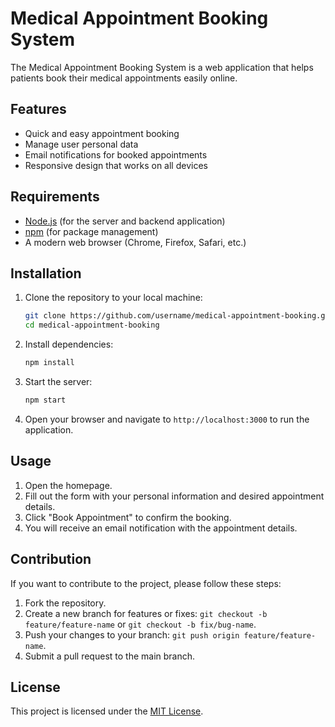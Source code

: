 # Medical Appointment Booking System

The Medical Appointment Booking System is a web application that helps patients book their medical appointments easily online.

## Features

- Quick and easy appointment booking
- Manage user personal data
- Email notifications for booked appointments
- Responsive design that works on all devices

## Requirements

- [Node.js](https://nodejs.org/) (for the server and backend application)
- [npm](https://www.npmjs.com/) (for package management)
- A modern web browser (Chrome, Firefox, Safari, etc.)

## Installation

1. Clone the repository to your local machine:
    ```bash
    git clone https://github.com/username/medical-appointment-booking.git
    cd medical-appointment-booking
    ```

2. Install dependencies:
    ```bash
    npm install
    ```

3. Start the server:
    ```bash
    npm start
    ```

4. Open your browser and navigate to `http://localhost:3000` to run the application.

## Usage

1. Open the homepage.
2. Fill out the form with your personal information and desired appointment details.
3. Click "Book Appointment" to confirm the booking.
4. You will receive an email notification with the appointment details.

## Contribution

If you want to contribute to the project, please follow these steps:

1. Fork the repository.
2. Create a new branch for features or fixes: `git checkout -b feature/feature-name` or `git checkout -b fix/bug-name`.
3. Push your changes to your branch: `git push origin feature/feature-name`.
4. Submit a pull request to the main branch.

## License

This project is licensed under the [MIT License](LICENSE).

